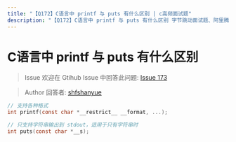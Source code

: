 ```yaml
---
title: "【Q172】C语言中 printf 与 puts 有什么区别 | c高频面试题"
description: "【Q172】C语言中 printf 与 puts 有什么区别 字节跳动面试题、阿里腾讯面试题、美团小米面试题。"
---
```


# C语言中 printf 与 puts 有什么区别

> Issue
> 欢迎在 Gtihub Issue 中回答此问题: [Issue 173](https://github.com/shfshanyue/Daily-Question/issues/173)

> Author
> 回答者: [shfshanyue](https://github.com/shfshanyue)

```c
// 支持各种格式
int printf(const char *__restrict__ __format, ...);

// 只支持字符串输出到 stdout，适用于只有字符串时
int puts(const char *__s);
```
